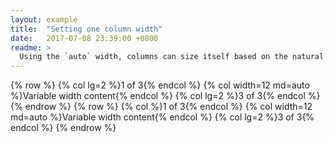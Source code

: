 ```yaml
---
layout: example
title:  "Setting one column width"
date:   2017-07-08 23:39:00 +0800
readme: >
  Using the `auto` width, columns can size itself based on the natural width of its content. This is super handy with single line content like inputs, numbers, etc. This, in conjunction with horizontal alignment classes, is very useful for centering layouts with uneven column sizes as viewport width changes.
---
```

{% row %}
    {% col lg=2 %}1 of 3{% endcol %}
    {% col width=12 md=auto %}Variable width content{% endcol %}
    {% col lg=2 %}3 of 3{% endcol %}
{% endrow %}
{% row %}
    {% col %}1 of 3{% endcol %}
    {% col width=12 md=auto %}Variable width content{% endcol %}
    {% col lg=2 %}3 of 3{% endcol %}
{% endrow %}
